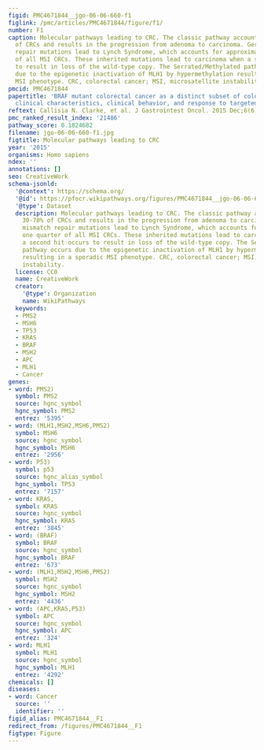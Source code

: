 ```yaml
---
figid: PMC4671844__jgo-06-06-660-f1
figlink: /pmc/articles/PMC4671844/figure/f1/
number: F1
caption: Molecular pathways leading to CRC. The classic pathway accounts for 30-70%
  of CRCs and results in the progression from adenoma to carcinoma. Germline mismatch
  repair mutations lead to Lynch Syndrome, which accounts for approximately one quarter
  of all MSI CRCs. These inherited mutations lead to carcinoma when a second hit occurs
  to result in loss of the wild-type copy. The Serrated/Methylated pathway occurs
  due to the epigenetic inactivation of MLH1 by hypermethylation resulting in a sporadic
  MSI phenotype. CRC, colorectal cancer; MSI, microsatellite instability.
pmcid: PMC4671844
papertitle: 'BRAF mutant colorectal cancer as a distinct subset of colorectal cancer:
  clinical characteristics, clinical behavior, and response to targeted therapies.'
reftext: Callisia N. Clarke, et al. J Gastrointest Oncol. 2015 Dec;6(6):660-667.
pmc_ranked_result_index: '21486'
pathway_score: 0.1824682
filename: jgo-06-06-660-f1.jpg
figtitle: Molecular pathways leading to CRC
year: '2015'
organisms: Homo sapiens
ndex: ''
annotations: []
seo: CreativeWork
schema-jsonld:
  '@context': https://schema.org/
  '@id': https://pfocr.wikipathways.org/figures/PMC4671844__jgo-06-06-660-f1.html
  '@type': Dataset
  description: Molecular pathways leading to CRC. The classic pathway accounts for
    30-70% of CRCs and results in the progression from adenoma to carcinoma. Germline
    mismatch repair mutations lead to Lynch Syndrome, which accounts for approximately
    one quarter of all MSI CRCs. These inherited mutations lead to carcinoma when
    a second hit occurs to result in loss of the wild-type copy. The Serrated/Methylated
    pathway occurs due to the epigenetic inactivation of MLH1 by hypermethylation
    resulting in a sporadic MSI phenotype. CRC, colorectal cancer; MSI, microsatellite
    instability.
  license: CC0
  name: CreativeWork
  creator:
    '@type': Organization
    name: WikiPathways
  keywords:
  - PMS2
  - MSH6
  - TP53
  - KRAS
  - BRAF
  - MSH2
  - APC
  - MLH1
  - Cancer
genes:
- word: PMS2)
  symbol: PMS2
  source: hgnc_symbol
  hgnc_symbol: PMS2
  entrez: '5395'
- word: (MLH1,MSH2,MSH6,PMS2)
  symbol: MSH6
  source: hgnc_symbol
  hgnc_symbol: MSH6
  entrez: '2956'
- word: P53)
  symbol: p53
  source: hgnc_alias_symbol
  hgnc_symbol: TP53
  entrez: '7157'
- word: KRAS,
  symbol: KRAS
  source: hgnc_symbol
  hgnc_symbol: KRAS
  entrez: '3845'
- word: (BRAF)
  symbol: BRAF
  source: hgnc_symbol
  hgnc_symbol: BRAF
  entrez: '673'
- word: (MLH1,MSH2,MSH6,PMS2)
  symbol: MSH2
  source: hgnc_symbol
  hgnc_symbol: MSH2
  entrez: '4436'
- word: (APC,KRAS,P53)
  symbol: APC
  source: hgnc_symbol
  hgnc_symbol: APC
  entrez: '324'
- word: MLH1
  symbol: MLH1
  source: hgnc_symbol
  hgnc_symbol: MLH1
  entrez: '4292'
chemicals: []
diseases:
- word: Cancer
  source: ''
  identifier: ''
figid_alias: PMC4671844__F1
redirect_from: /figures/PMC4671844__F1
figtype: Figure
---
```

